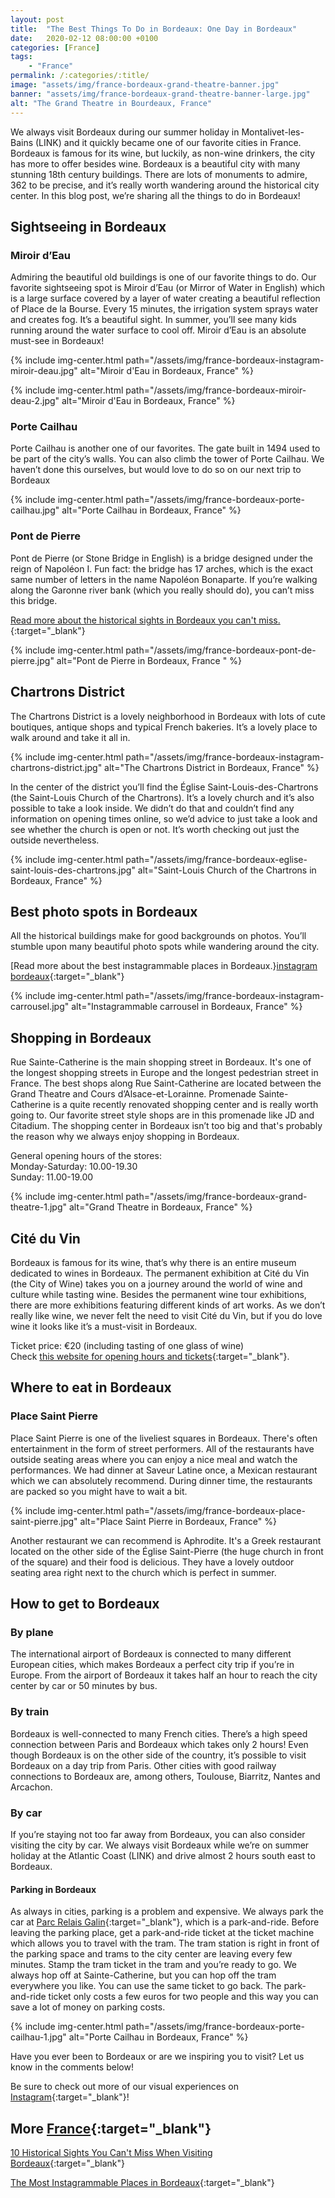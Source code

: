 ```yaml
---
layout: post
title:  "The Best Things To Do in Bordeaux: One Day in Bordeaux"
date:   2020-02-12 08:00:00 +0100
categories: [France]
tags:
    - "France"
permalink: /:categories/:title/
image: "assets/img/france-bordeaux-grand-theatre-banner.jpg"
banner: "assets/img/france-bordeaux-grand-theatre-banner-large.jpg"
alt: "The Grand Theatre in Bourdeaux, France"
---
```

 
We always visit Bordeaux during our summer holiday in Montalivet-les-Bains (LINK) and it quickly became one of our favorite cities in France. Bordeaux is famous for its wine, but luckily, as non-wine drinkers, the city has more to offer besides wine. Bordeaux is a beautiful city with many stunning 18th century buildings. There are lots of monuments to admire, 362 to be precise, and it’s really worth wandering around the historical city center. In this blog post, we’re sharing all the things to do in Bordeaux!
 
## Sightseeing in Bordeaux
 
### Miroir d’Eau

Admiring the beautiful old buildings is one of our favorite things to do. Our favorite sightseeing spot is Miroir d’Eau (or Mirror of Water in English) which is a large surface covered by a layer of water creating a beautiful reflection of Place de la Bourse. Every 15 minutes, the irrigation system sprays water and creates fog. It’s a beautiful sight. In summer, you’ll see many kids running around the water surface to cool off. Miroir d’Eau is an absolute must-see in Bordeaux!
 
{% include img-center.html path="/assets/img/france-bordeaux-instagram-miroir-deau.jpg" alt="Miroir d'Eau in Bordeaux, France" %}

{% include img-center.html path="/assets/img/france-bordeaux-miroir-deau-2.jpg" alt="Miroir d'Eau in Bordeaux, France" %}
 
### Porte Cailhau

Porte Cailhau is another one of our favorites. The gate built in 1494 used to be part of the city’s walls. You can also climb the tower of Porte Cailhau. We haven’t done this ourselves, but would love to do so on our next trip to Bordeaux

{% include img-center.html path="/assets/img/france-bordeaux-porte-cailhau.jpg" alt="Porte Cailhau in Bordeaux, France" %}

### Pont de Pierre

Pont de Pierre (or Stone Bridge in English) is a bridge designed under the reign of Napoléon I. Fun fact: the bridge has 17 arches, which is the exact same number of letters in the name Napoléon Bonaparte. If you’re walking along the Garonne river bank (which you really should do), you can’t miss this bridge.
 
[Read more about the historical sights in Bordeaux you can't miss.][historical sights bordeaux]{:target="_blank"}

{% include img-center.html path="/assets/img/france-bordeaux-pont-de-pierre.jpg" alt="Pont de Pierre in Bordeaux, France " %} 

## Chartrons District
 
The Chartrons District is a lovely neighborhood in Bordeaux with lots of cute boutiques, antique shops and typical French bakeries. It’s a lovely place to walk around and take it all in.

{% include img-center.html path="/assets/img/france-bordeaux-instagram-chartrons-district.jpg" alt="The Chartrons District in Bordeaux, France" %}

In the center of the district you’ll find the Église Saint-Louis-des-Chartrons (the Saint-Louis Church of the Chartrons). It’s a lovely church and it’s also possible to take a look inside. We didn’t do that and couldn’t find any information on opening times online, so we’d advice to just take a look and see whether the church is open or not. It’s worth checking out just the outside nevertheless.
 
{% include img-center.html path="/assets/img/france-bordeaux-eglise-saint-louis-des-chartrons.jpg" alt="Saint-Louis Church of the Chartrons in Bordeaux, France" %}

## Best photo spots in Bordeaux
 
All the historical buildings make for good backgrounds on photos. You’ll stumble upon many beautiful photo spots while wandering around the city. 

[Read more about the best instagrammable places in Bordeaux.}[instagram bordeaux]{:target="_blank"}
 
{% include img-center.html path="/assets/img/france-bordeaux-instagram-carrousel.jpg" alt="Instagrammable carrousel in Bordeaux, France" %}

## Shopping in Bordeaux
 
Rue Sainte-Catherine is the main shopping street in Bordeaux. It's one of the longest shopping streets in Europe and the longest pedestrian street in France. The best shops along Rue Saint-Catherine are located between the Grand Theatre and Cours d’Alsace-et-Lorainne. Promenade Sainte-Catherine is a quite recently renovated shopping center and is really worth going to. Our favorite street style shops are in this promenade like JD and Citadium. The shopping center in Bordeaux isn’t too big and that's probably the reason why we always enjoy shopping in Bordeaux.
 
General opening hours of the stores:   
Monday-Saturday: 10.00-19.30   
Sunday: 11.00-19.00   

{% include img-center.html path="/assets/img/france-bordeaux-grand-theatre-1.jpg" alt="Grand Theatre in Bordeaux, France" %}

## Cité du Vin
 
Bordeaux is famous for its wine, that’s why there is an entire museum dedicated to wines in Bordeaux. The permanent exhibition at Cité du Vin (the City of Wine) takes you on a journey around the world of wine and culture while tasting wine. Besides the permanent wine tour exhibitions, there are more exhibitions featuring different kinds of art works. As we don’t really like wine, we never felt the need to visit Cité du Vin, but if you do love wine it looks like it’s a must-visit in Bordeaux.
 
Ticket price: €20 (including tasting of one glass of wine)  
Check [this website for opening hours and tickets][cite du vin]{:target="_blank"}.  
 
## Where to eat in Bordeaux
 
### Place Saint Pierre

Place Saint Pierre is one of the liveliest squares in Bordeaux. There's often entertainment in the form of street performers. All of the restaurants have outside seating areas where you can enjoy a nice meal and watch the performances. We had dinner at Saveur Latine once, a Mexican restaurant which we can absolutely recommend. During dinner time, the restaurants are packed so you might have to wait a bit.

{% include img-center.html path="/assets/img/france-bordeaux-place-saint-pierre.jpg" alt="Place Saint Pierre in Bordeaux, France" %}

Another restaurant we can recommend is Aphrodite. It's a Greek restaurant located on the other side of the Église Saint-Pierre (the huge church in front of the square) and their food is delicious. They have a lovely outdoor seating area right next to the church which is perfect in summer.
 
## How to get to Bordeaux
 
### By plane

The international airport of Bordeaux is connected to many different European cities, which makes Bordeaux a perfect city trip if you’re in Europe. From the airport of Bordeaux it takes half an hour to reach the city center by car or 50 minutes by bus.
 
### By train

Bordeaux is well-connected to many French cities. There’s a high speed connection between Paris and Bordeaux which takes only 2 hours! Even though Bordeaux is on the other side of the country, it’s possible to visit Bordeaux on a day trip from Paris. Other cities with good railway connections to Bordeaux are, among others, Toulouse, Biarritz, Nantes and Arcachon.
 
### By car

If you’re staying not too far away from Bordeaux, you can also consider visiting the city by car. We always visit Bordeaux while we’re on summer holiday at the Atlantic Coast (LINK) and drive almost 2 hours south east to Bordeaux.
 
#### Parking in Bordeaux

As always in cities, parking is a problem and expensive. We always park the car at [Parc Relais Galin][parc relais]{:target="_blank"}, which is a park-and-ride. Before leaving the parking place, get a park-and-ride ticket at the ticket machine which allows you to travel with the tram. The tram station is right in front of the parking space and trams to the city center are leaving every few minutes. Stamp the tram ticket in the tram and you’re ready to go. We always hop off at Sainte-Catherine, but you can hop off the tram everywhere you like. You can use the same ticket to go back. The park-and-ride ticket only costs a few euros for two people and this way you can save a lot of money on parking costs.

{% include img-center.html path="/assets/img/france-bordeaux-porte-cailhau-1.jpg" alt="Porte Cailhau in Bordeaux, France" %}

Have you ever been to Bordeaux or are we inspiring you to visit? Let us know in the comments below!

Be sure to check out more of our visual experiences on [Instagram][instagram]{:target="_blank"}!

## More [France][france]{:target="_blank"}

[10 Historical Sights You Can't Miss When Visiting Bordeaux][historical sights bordeaux]{:target="_blank"}

[The Most Instagrammable Places in Bordeaux][instagram bordeaux]{:target="_blank"}

[historical sights bordeaux]: https://kipamojo.world/france/Historical-Sights-You-Cant-Miss-When-Visiting-Bordeaux/
[instagram bordeaux]: https://kipamojo.world/france/The-Most-Instagrammable-Places-in-Bordeaux/

[instagram]: https://instagram.com/kipamojo 
[france]: https://kipamojo.world/tags#france 
[parc relais]: https://goo.gl/maps/PAoRfehgG2kD2j619
[cite du vin]: https://www.laciteduvin.com/en/plan-your-visit/practical-information 
 
 

